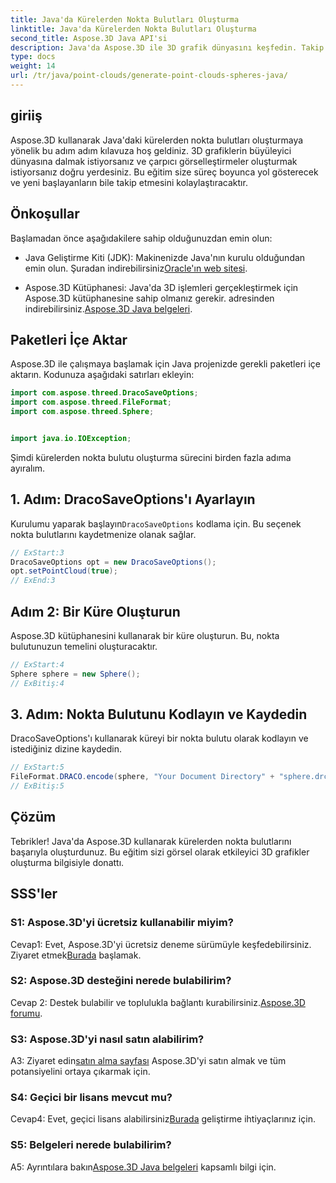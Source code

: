```yaml
---
title: Java'da Kürelerden Nokta Bulutları Oluşturma
linktitle: Java'da Kürelerden Nokta Bulutları Oluşturma
second_title: Aspose.3D Java API'si
description: Java'da Aspose.3D ile 3D grafik dünyasını keşfedin. Takip edilmesi kolay bu eğitimle kürelerden nokta bulutları oluşturmayı öğrenin.
type: docs
weight: 14
url: /tr/java/point-clouds/generate-point-clouds-spheres-java/
---
```

## giriiş

Aspose.3D kullanarak Java'daki kürelerden nokta bulutları oluşturmaya yönelik bu adım adım kılavuza hoş geldiniz. 3D grafiklerin büyüleyici dünyasına dalmak istiyorsanız ve çarpıcı görselleştirmeler oluşturmak istiyorsanız doğru yerdesiniz. Bu eğitim size süreç boyunca yol gösterecek ve yeni başlayanların bile takip etmesini kolaylaştıracaktır.

## Önkoşullar

Başlamadan önce aşağıdakilere sahip olduğunuzdan emin olun:

-  Java Geliştirme Kiti (JDK): Makinenizde Java'nın kurulu olduğundan emin olun. Şuradan indirebilirsiniz[Oracle'ın web sitesi](https://www.oracle.com/java/technologies/javase-downloads.html).

-  Aspose.3D Kütüphanesi: Java'da 3D işlemleri gerçekleştirmek için Aspose.3D kütüphanesine sahip olmanız gerekir. adresinden indirebilirsiniz.[Aspose.3D Java belgeleri](https://reference.aspose.com/3d/java/).

## Paketleri İçe Aktar

Aspose.3D ile çalışmaya başlamak için Java projenizde gerekli paketleri içe aktarın. Kodunuza aşağıdaki satırları ekleyin:

```java
import com.aspose.threed.DracoSaveOptions;
import com.aspose.threed.FileFormat;
import com.aspose.threed.Sphere;


import java.io.IOException;
```

Şimdi kürelerden nokta bulutu oluşturma sürecini birden fazla adıma ayıralım.

## 1. Adım: DracoSaveOptions'ı Ayarlayın

 Kurulumu yaparak başlayın`DracoSaveOptions` kodlama için. Bu seçenek nokta bulutlarını kaydetmenize olanak sağlar.

```java
// ExStart:3
DracoSaveOptions opt = new DracoSaveOptions();
opt.setPointCloud(true);
// ExEnd:3
```

## Adım 2: Bir Küre Oluşturun

Aspose.3D kütüphanesini kullanarak bir küre oluşturun. Bu, nokta bulutunuzun temelini oluşturacaktır.

```java
// ExStart:4
Sphere sphere = new Sphere();
// ExBitiş:4
```

## 3. Adım: Nokta Bulutunu Kodlayın ve Kaydedin

DracoSaveOptions'ı kullanarak küreyi bir nokta bulutu olarak kodlayın ve istediğiniz dizine kaydedin.

```java
// ExStart:5
FileFormat.DRACO.encode(sphere, "Your Document Directory" + "sphere.drc", opt);
// ExBitiş:5
```

## Çözüm

Tebrikler! Java'da Aspose.3D kullanarak kürelerden nokta bulutlarını başarıyla oluşturdunuz. Bu eğitim sizi görsel olarak etkileyici 3D grafikler oluşturma bilgisiyle donattı.

## SSS'ler

### S1: Aspose.3D'yi ücretsiz kullanabilir miyim?

 Cevap1: Evet, Aspose.3D'yi ücretsiz deneme sürümüyle keşfedebilirsiniz. Ziyaret etmek[Burada](https://releases.aspose.com/) başlamak.

### S2: Aspose.3D desteğini nerede bulabilirim?

 Cevap 2: Destek bulabilir ve toplulukla bağlantı kurabilirsiniz.[Aspose.3D forumu](https://forum.aspose.com/c/3d/18).

### S3: Aspose.3D'yi nasıl satın alabilirim?

 A3: Ziyaret edin[satın alma sayfası](https://purchase.aspose.com/buy) Aspose.3D'yi satın almak ve tüm potansiyelini ortaya çıkarmak için.

### S4: Geçici bir lisans mevcut mu?

 Cevap4: Evet, geçici lisans alabilirsiniz[Burada](https://purchase.aspose.com/temporary-license/) geliştirme ihtiyaçlarınız için.

### S5: Belgeleri nerede bulabilirim?

 A5: Ayrıntılara bakın[Aspose.3D Java belgeleri](https://reference.aspose.com/3d/java/) kapsamlı bilgi için.
